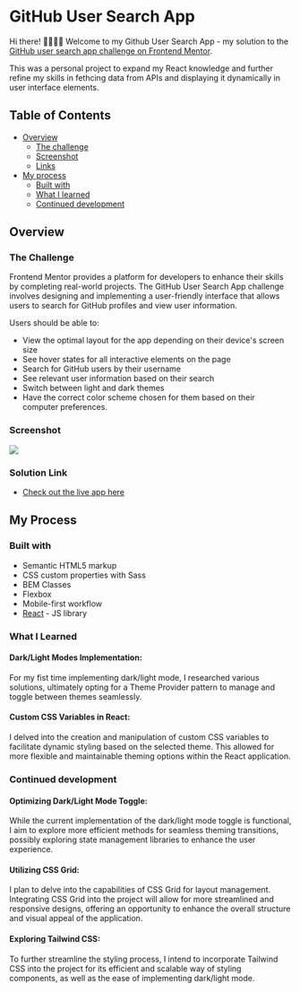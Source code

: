 # GitHub User Search App

Hi there! 🙋🏽‍♀️😊 Welcome to my Github User Search App - my solution to the [GitHub user search app challenge on Frontend Mentor](https://www.frontendmentor.io/challenges/github-user-search-app-Q09YOgaH6).

This was a personal project to expand my React knowledge and further refine my skills in fethcing data from APIs and displaying it dynamically in user interface elements.

## Table of Contents

- [Overview](#overview)
  - [The challenge](#the-challenge)
  - [Screenshot](#screenshot)
  - [Links](#links)
- [My process](#my-process)
  - [Built with](#built-with)
  - [What I learned](#what-i-learned)
  - [Continued development](#continued-development)

## Overview

### The Challenge

Frontend Mentor provides a platform for developers to enhance their skills by completing real-world projects. The GitHub User Search App challenge involves designing and implementing a user-friendly interface that allows users to search for GitHub profiles and view user information.

Users should be able to:

- View the optimal layout for the app depending on their device's screen size
- See hover states for all interactive elements on the page
- Search for GitHub users by their username
- See relevant user information based on their search
- Switch between light and dark themes
- Have the correct color scheme chosen for them based on their computer preferences.

### Screenshot

![](./Screenshot%202024-01-24%20at%2010.43.52 PM.png)

### Solution Link

- [Check out the live app here](https://github-user-search-app-rust.vercel.app/)

## My Process

### Built with

- Semantic HTML5 markup
- CSS custom properties with Sass
- BEM Classes
- Flexbox
- Mobile-first workflow
- [React](https://reactjs.org/) - JS library

### What I Learned

#### Dark/Light Modes Implementation:

For my fist time implementing dark/light mode, I researched various solutions, ultimately opting for a Theme Provider pattern to manage and toggle between themes seamlessly.

#### Custom CSS Variables in React:

I delved into the creation and manipulation of custom CSS variables to facilitate dynamic styling based on the selected theme. This allowed for more flexible and maintainable theming options within the React application.

### Continued development

#### Optimizing Dark/Light Mode Toggle:

While the current implementation of the dark/light mode toggle is functional, I aim to explore more efficient methods for seamless theming transitions, possibly exploring state management libraries to enhance the user experience.

#### Utilizing CSS Grid:

I plan to delve into the capabilities of CSS Grid for layout management. Integrating CSS Grid into the project will allow for more streamlined and responsive designs, offering an opportunity to enhance the overall structure and visual appeal of the application.

#### Exploring Tailwind CSS:

To further streamline the styling process, I intend to incorporate Tailwind CSS into the project for its efficient and scalable way of styling components, as well as the ease of implementing dark/light mode.
